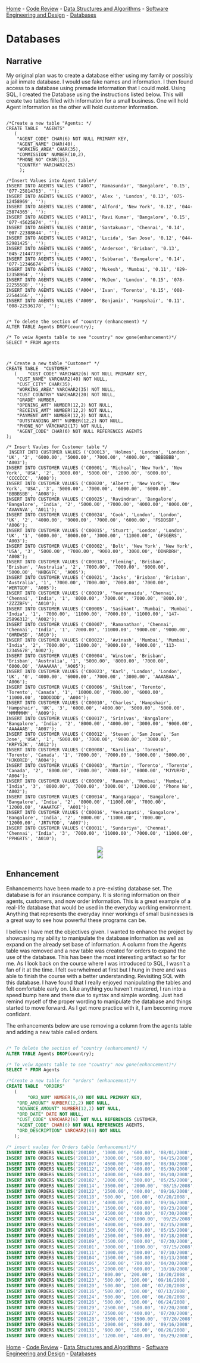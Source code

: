 [Home](README.md) - [Code Review](CodeReview.md) - [Data Structures and Algorithms](data_structures.md) - [Software Engineering and Design](softeng_design.md) - [Databases](databases.md)

<h1> Databases </h1>

## Narrative

My original plan was to create a database either using my family or possibly a jail inmate database. I would use fake names and information. I then found access to a database using premade information that I could mold. Using SQL, I created the Database using the instructions listed below. This will create two tables filled with information for a small business. One will hold Agent information as the other will hold customer information. 


```

/*Create a new table "Agents: */
CREATE TABLE  "AGENTS" 
   (	
    "AGENT_CODE" CHAR(6) NOT NULL PRIMARY KEY, 
	"AGENT_NAME" CHAR(40), 
	"WORKING_AREA" CHAR(35), 
	"COMMISSION" NUMBER(10,2), 
	"PHONE_NO" CHAR(15), 
	"COUNTRY" VARCHAR2(25) 
	 );

/*Insert Values into Agent table*/
INSERT INTO AGENTS VALUES ('A007', 'Ramasundar', 'Bangalore', '0.15', '077-25814763', '');
INSERT INTO AGENTS VALUES ('A003', 'Alex ', 'London', '0.13', '075-12458969', '');
INSERT INTO AGENTS VALUES ('A008', 'Alford', 'New York', '0.12', '044-25874365', '');
INSERT INTO AGENTS VALUES ('A011', 'Ravi Kumar', 'Bangalore', '0.15', '077-45625874', '');
INSERT INTO AGENTS VALUES ('A010', 'Santakumar', 'Chennai', '0.14', '007-22388644', '');
INSERT INTO AGENTS VALUES ('A012', 'Lucida', 'San Jose', '0.12', '044-52981425', '');
INSERT INTO AGENTS VALUES ('A005', 'Anderson', 'Brisban', '0.13', '045-21447739', '');
INSERT INTO AGENTS VALUES ('A001', 'Subbarao', 'Bangalore', '0.14', '077-12346674', '');
INSERT INTO AGENTS VALUES ('A002', 'Mukesh', 'Mumbai', '0.11', '029-12358964', '');
INSERT INTO AGENTS VALUES ('A006', 'McDen', 'London', '0.15', '078-22255588', '');
INSERT INTO AGENTS VALUES ('A004', 'Ivan', 'Torento', '0.15', '008-22544166', '');
INSERT INTO AGENTS VALUES ('A009', 'Benjamin', 'Hampshair', '0.11', '008-22536178', '');


/* To delete the section of "country (enhancement) */
ALTER TABLE Agents DROP(country);

/* To veiw Agents table to see "country" now gone(enhancement)*/
SELECT * FROM Agents



/* Create a new table "Customer" */
CREATE TABLE  "CUSTOMER" 
   (	"CUST_CODE" VARCHAR2(6) NOT NULL PRIMARY KEY, 
	"CUST_NAME" VARCHAR2(40) NOT NULL, 
	"CUST_CITY" CHAR(35), 
	"WORKING_AREA" VARCHAR2(35) NOT NULL, 
	"CUST_COUNTRY" VARCHAR2(20) NOT NULL, 
	"GRADE" NUMBER, 
	"OPENING_AMT" NUMBER(12,2) NOT NULL, 
	"RECEIVE_AMT" NUMBER(12,2) NOT NULL, 
	"PAYMENT_AMT" NUMBER(12,2) NOT NULL, 
	"OUTSTANDING_AMT" NUMBER(12,2) NOT NULL, 
	"PHONE_NO" VARCHAR2(17) NOT NULL, 
	"AGENT_CODE" CHAR(6) NOT NULL REFERENCES AGENTS
);  

/* Insert Vaules for Customer table */
 INSERT INTO CUSTOMER VALUES ('C00013', 'Holmes', 'London', 'London', 'UK', '2', '6000.00', '5000.00', '7000.00', '4000.00', 'BBBBBBB', 'A003');
INSERT INTO CUSTOMER VALUES ('C00001', 'Micheal', 'New York', 'New York', 'USA', '2', '3000.00', '5000.00', '2000.00', '6000.00', 'CCCCCCC', 'A008');
INSERT INTO CUSTOMER VALUES ('C00020', 'Albert', 'New York', 'New York', 'USA', '3', '5000.00', '7000.00', '6000.00', '6000.00', 'BBBBSBB', 'A008');
INSERT INTO CUSTOMER VALUES ('C00025', 'Ravindran', 'Bangalore', 'Bangalore', 'India', '2', '5000.00', '7000.00', '4000.00', '8000.00', 'AVAVAVA', 'A011');
INSERT INTO CUSTOMER VALUES ('C00024', 'Cook', 'London', 'London', 'UK', '2', '4000.00', '9000.00', '7000.00', '6000.00', 'FSDDSDF', 'A006');
INSERT INTO CUSTOMER VALUES ('C00015', 'Stuart', 'London', 'London', 'UK', '1', '6000.00', '8000.00', '3000.00', '11000.00', 'GFSGERS', 'A003');
INSERT INTO CUSTOMER VALUES ('C00002', 'Bolt', 'New York', 'New York', 'USA', '3', '5000.00', '7000.00', '9000.00', '3000.00', 'DDNRDRH', 'A008');
INSERT INTO CUSTOMER VALUES ('C00018', 'Fleming', 'Brisban', 'Brisban', 'Australia', '2', '7000.00', '7000.00', '9000.00', '5000.00', 'NHBGVFC', 'A005');
INSERT INTO CUSTOMER VALUES ('C00021', 'Jacks', 'Brisban', 'Brisban', 'Australia', '1', '7000.00', '7000.00', '7000.00', '7000.00', 'WERTGDF', 'A005');
INSERT INTO CUSTOMER VALUES ('C00019', 'Yearannaidu', 'Chennai', 'Chennai', 'India', '1', '8000.00', '7000.00', '7000.00', '8000.00', 'ZZZZBFV', 'A010');
INSERT INTO CUSTOMER VALUES ('C00005', 'Sasikant', 'Mumbai', 'Mumbai', 'India', '1', '7000.00', '11000.00', '7000.00', '11000.00', '147-25896312', 'A002');
INSERT INTO CUSTOMER VALUES ('C00007', 'Ramanathan', 'Chennai', 'Chennai', 'India', '1', '7000.00', '11000.00', '9000.00', '9000.00', 'GHRDWSD', 'A010');
INSERT INTO CUSTOMER VALUES ('C00022', 'Avinash', 'Mumbai', 'Mumbai', 'India', '2', '7000.00', '11000.00', '9000.00', '9000.00', '113-12345678','A002');
INSERT INTO CUSTOMER VALUES ('C00004', 'Winston', 'Brisban', 'Brisban', 'Australia', '1', '5000.00', '8000.00', '7000.00', '6000.00', 'AAAAAAA', 'A005');
INSERT INTO CUSTOMER VALUES ('C00023', 'Karl', 'London', 'London', 'UK', '0', '4000.00', '6000.00', '7000.00', '3000.00', 'AAAABAA', 'A006');
INSERT INTO CUSTOMER VALUES ('C00006', 'Shilton', 'Torento', 'Torento', 'Canada', '1', '10000.00', '7000.00', '6000.00', '11000.00', 'DDDDDDD', 'A004');
INSERT INTO CUSTOMER VALUES ('C00010', 'Charles', 'Hampshair', 'Hampshair', 'UK', '3', '6000.00', '4000.00', '5000.00', '5000.00', 'MMMMMMM', 'A009');
INSERT INTO CUSTOMER VALUES ('C00017', 'Srinivas', 'Bangalore', 'Bangalore', 'India', '2', '8000.00', '4000.00', '3000.00', '9000.00', 'AAAAAAB', 'A007');
INSERT INTO CUSTOMER VALUES ('C00012', 'Steven', 'San Jose', 'San Jose', 'USA', '1', '5000.00', '7000.00', '9000.00', '3000.00', 'KRFYGJK', 'A012');
INSERT INTO CUSTOMER VALUES ('C00008', 'Karolina', 'Torento', 'Torento', 'Canada', '1', '7000.00', '7000.00', '9000.00', '5000.00', 'HJKORED', 'A004');
INSERT INTO CUSTOMER VALUES ('C00003', 'Martin', 'Torento', 'Torento', 'Canada', '2', '8000.00', '7000.00', '7000.00', '8000.00', 'MJYURFD', 'A004');
INSERT INTO CUSTOMER VALUES ('C00009', 'Ramesh', 'Mumbai', 'Mumbai', 'India', '3', '8000.00', '7000.00', '3000.00', '12000.00', 'Phone No', 'A002');
INSERT INTO CUSTOMER VALUES ('C00014', 'Rangarappa', 'Bangalore', 'Bangalore', 'India', '2', '8000.00', '11000.00', '7000.00', '12000.00', 'AAAATGF', 'A001');
INSERT INTO CUSTOMER VALUES ('C00016', 'Venkatpati', 'Bangalore', 'Bangalore', 'India', '2', '8000.00', '11000.00', '7000.00', '12000.00', 'JRTVFDD', 'A007');
INSERT INTO CUSTOMER VALUES ('C00011', 'Sundariya', 'Chennai', 'Chennai', 'India', '3', '7000.00', '11000.00', '7000.00', '11000.00', 'PPHGRTS', 'A010');
```
<center><img src="499databaseAgents.JPG"></center>

<center><img src="499databaseCustomers.JPG"></center>
  
  
## Enhancement

Enhancements have been made to a pre-existing database set. The database is for an insurance company. It is storing information on their agents, customers, and now order information. This is a great example of a real-life database that would be used in the everyday working environment. Anything that represents the everyday inner workings of small businesses is a great way to see how powerful these programs can be.

I believe I have met the objectives given. I wanted to enhance the project by showcasing my ability to manipulate the database information as well as expand on the already set base of information. A column from the Agents table was removed and a new table was created for orders to expand the use of the database. This has been the most interesting artifact so far for me. As I look back on the course where I was introduced to SQL, I wasn’t a fan of it at the time. I felt overwhelmed at first but I hung in there and was able to finish the course with a better understanding. Revisiting SQL with this database. I have found that I really enjoyed manipulating the tables and felt comfortable early on. Like anything you haven't mastered, I ran into a speed bump here and there due to syntax and simple wording. Just had remind myself of the proper wording to manipulate the database and things started to move forward. As I get more practice with it, I am becoming more confidant.


The enhancements below are use removing a column from the agents table and adding a new table called orders. 


```SQL

/* To delete the section of "country (enhancement) */
ALTER TABLE Agents DROP(country);

/* To veiw Agents table to see "country" now gone(enhancement)*/
SELECT * FROM Agents

/*Create a new table for "orders" (enhancement)*/
CREATE TABLE  "ORDERS" 
   (
        "ORD_NUM" NUMBER(6,0) NOT NULL PRIMARY KEY, 
	"ORD_AMOUNT" NUMBER(12,2) NOT NULL, 
	"ADVANCE_AMOUNT" NUMBER(12,2) NOT NULL, 
	"ORD_DATE" DATE NOT NULL, 
	"CUST_CODE" VARCHAR2(6) NOT NULL REFERENCES CUSTOMER, 
	"AGENT_CODE" CHAR(6) NOT NULL REFERENCES AGENTS, 
	"ORD_DESCRIPTION" VARCHAR2(60) NOT NULL
   );

/* insert vaules for Orders table (enhancement)*/
INSERT INTO ORDERS VALUES('200100', '1000.00', '600.00', '08/01/2008', 'C00013', 'A003', 'SOD');
INSERT INTO ORDERS VALUES('200110', '3000.00', '500.00', '04/15/2008', 'C00019', 'A010', 'SOD');
INSERT INTO ORDERS VALUES('200107', '4500.00', '900.00', '08/30/2008', 'C00007', 'A010', 'SOD');
INSERT INTO ORDERS VALUES('200112', '2000.00', '400.00', '05/30/2008', 'C00016', 'A007', 'SOD'); 
INSERT INTO ORDERS VALUES('200113', '4000.00', '600.00', '06/10/2008', 'C00022', 'A002', 'SOD');
INSERT INTO ORDERS VALUES('200102', '2000.00', '300.00', '05/25/2008', 'C00012', 'A012', 'SOD');
INSERT INTO ORDERS VALUES('200114', '3500.00', '2000.00', '08/15/2008', 'C00002', 'A008', 'SOD');
INSERT INTO ORDERS VALUES('200122', '2500.00', '400.00', '09/16/2008', 'C00003', 'A004', 'SOD');
INSERT INTO ORDERS VALUES('200118', '500.00', '100.00', '07/20/2008', 'C00023', 'A006', 'SOD');
INSERT INTO ORDERS VALUES('200119', '4000.00', '700.00', '09/16/2008', 'C00007', 'A010', 'SOD');
INSERT INTO ORDERS VALUES('200121', '1500.00', '600.00', '09/23/2008', 'C00008', 'A004', 'SOD');
INSERT INTO ORDERS VALUES('200130', '2500.00', '400.00', '07/30/2008', 'C00025', 'A011', 'SOD');
INSERT INTO ORDERS VALUES('200134', '4200.00', '1800.00', '09/25/2008', 'C00004', 'A005', 'SOD');
INSERT INTO ORDERS VALUES('200108', '4000.00', '600.00', '02/15/2008', 'C00008', 'A004', 'SOD');
INSERT INTO ORDERS VALUES('200103', '1500.00', '700.00', '05/15/2008', 'C00021', 'A005', 'SOD');
INSERT INTO ORDERS VALUES('200105', '2500.00', '500.00', '07/18/2008', 'C00025', 'A011', 'SOD');
INSERT INTO ORDERS VALUES('200109', '3500.00', '800.00', '07/30/2008', 'C00011', 'A010', 'SOD');
INSERT INTO ORDERS VALUES('200101', '3000.00', '1000.00', '07/15/2008', 'C00001', 'A008', 'SOD');
INSERT INTO ORDERS VALUES('200111', '1000.00', '300.00', '07/10/2008', 'C00020', 'A008', 'SOD');
INSERT INTO ORDERS VALUES('200104', '1500.00', '500.00', '03/13/2008', 'C00006', 'A004', 'SOD');
INSERT INTO ORDERS VALUES('200106', '2500.00', '700.00', '04/20/2008', 'C00005', 'A002', 'SOD');
INSERT INTO ORDERS VALUES('200125', '2000.00', '600.00', '10/10/2008', 'C00018', 'A005', 'SOD');
INSERT INTO ORDERS VALUES('200117', '800.00', '200.00', '10/20/2008', 'C00014', 'A001', 'SOD');
INSERT INTO ORDERS VALUES('200123', '500.00', '100.00', '09/16/2008', 'C00022', 'A002', 'SOD');
INSERT INTO ORDERS VALUES('200120', '500.00', '100.00', '07/20/2008', 'C00009', 'A002', 'SOD');
INSERT INTO ORDERS VALUES('200116', '500.00', '100.00', '07/13/2008', 'C00010', 'A009', 'SOD');
INSERT INTO ORDERS VALUES('200124', '500.00', '100.00', '06/20/2008', 'C00017', 'A007', 'SOD'); 
INSERT INTO ORDERS VALUES('200126', '500.00', '100.00', '06/24/2008', 'C00022', 'A002', 'SOD');
INSERT INTO ORDERS VALUES('200129', '2500.00', '500.00', '07/20/2008', 'C00024', 'A006', 'SOD');
INSERT INTO ORDERS VALUES('200127', '2500.00', '400.00', '07/20/2008', 'C00015', 'A003', 'SOD');
INSERT INTO ORDERS VALUES('200128', '3500.00', '1500.00', '07/20/2008', 'C00009', 'A002', 'SOD');
INSERT INTO ORDERS VALUES('200135', '2000.00', '800.00', '09/16/2008', 'C00007', 'A010', 'SOD');
INSERT INTO ORDERS VALUES('200131', '900.00', '150.00', '08/26/2008', 'C00012', 'A012', 'SOD');
INSERT INTO ORDERS VALUES('200133', '1200.00', '400.00', '06/29/2008', 'C00009', 'A002', 'SOD');

```

<p>

[Home](README.md) - [Code Review](CodeReview.md) - [Data Structures and Algorithms](data_structures.md) - [Software Engineering and Design](softeng_design.md) - [Databases](databases.md)
